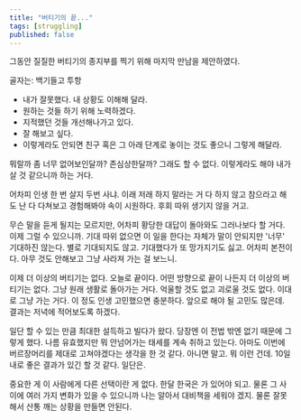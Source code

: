```yaml
---
title: "버티기의 끝..."
tags: [struggling]
published: false
---
```


그동안 질질한 버티기의 종지부를 찍기 위해 마지막 만남을 제안하였다. 

골자는: 백기들고 투항
- 내가 잘못했다. 내 상황도 이해해 달라.
- 원하는 것들 하기 위해 노력하겠다.
- 지적했던 것들 개선해나가고 있다.
- 잘 해보고 싶다.
- 이렇게라도 안되면 친구 혹은 그 아래 단계로 놓이는 것도 좋으니 그렇게 해달라.

뭐랄까 좀 너무 없어보인달까? 존심상한달까? 그래도 할 수 없다. 이렇게라도 해야 내가 살 것 같으니까 하는 거다.

어차피 인생 한 번 살지 두번 사냐. 이래 저래 하지 말라는 거 다 하지 않고 참으라고 해도 난 다 다쳐보고 경험해봐야 속이 시원하다. 후회 따위 생기지 않을 거고.

무슨 말을 듣게 될지는 모르지만, 어차피 황당한 대답이 돌아와도 그러나보다 할 거다. 이제 그럴 수 있으니까. 기대 따위 없으면 이 일을 한다는 자체가 말이 안되지만 '너무' 기대하진 않는다. 별로 기대되지도 않고. 기대했다가 또 망가지기도 싫고. 어차피 본전이다. 아무 것도 안해보고 그냥 사라져 가는 걸 보느니. 

이제 더 이상의 버티기는 없다. 오늘로 끝이다. 어떤 방향으로 끝이 나든지 더 이상의 버티기는 없다. 그냥 원래 생활로 돌아가는 거다. 억울할 것도 없고 괴로울 것도 없다. 이대로 그냥 가는 거다. 이 정도 인생 고민했으면 충분하다. 앞으로 해야 될 고민도 많은데. 결과는 저녁에 적어보도록 하겠다.

일단 할 수 있는 만큼 최대한 설득하고 빌다가 왔다. 당장엔 이 전법 밖엔 없기 때문에 그렇게 했다. 나름 유효했지만 뭐 안넘어가는 태세를 계속 취하고 있는다.  아마도 이번에 버르장머리를 제대로 고쳐야겠다는 생각을 한 것 같다. 아니면 말고. 뭐 이런 건데. 10일내로 좋은 결과가 있긴 할 것 같다. 일단은.

중요한 게 이 사람에게 다른 선택이란 게 없다. 한달 한국은 가 있어야 되고. 물론 그 사이에 여러 가지 변화가 있을 수 있으니까 나는 알아서 대비책을 세워야 겠지. 물론 잘못해서 산통 깨는 상황을 만들면 안된다.
